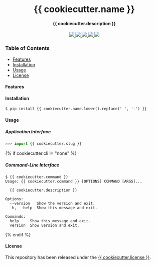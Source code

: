 <div align="center">
    <h1>
        {{ cookiecutter.name }}
    </h1>
    <h4>{{ cookiecutter.description }}</h4>
</div>

<p align="center">
    <a href="https://travis-ci.org/{{ cookiecutter.repo_service_username }}/{{ cookiecutter.repo_service_reponame }}">
        <img src="https://img.shields.io/travis/{{ cookiecutter.repo_service_username }}/{{ cookiecutter.repo_service_reponame }}.svg?style=flat-square">
    </a>
    <a href="https://coveralls.io/github/{{ cookiecutter.repo_service_username }}/{{ cookiecutter.repo_service_reponame }}">
        <img src="https://img.shields.io/coveralls/github/{{ cookiecutter.repo_service_username }}/{{ cookiecutter.repo_service_reponame }}.svg?style=flat-square">
    </a>
    <a href="https://pypi.org/project/{{ cookiecutter.name.lower().replace(' ', '-') }}/">
		<img src="https://img.shields.io/pypi/v/{{ cookiecutter.name.lower().replace(' ', '-') }}.svg?style=flat-square">
	</a>
    <a href="https://pypi.org/project/{{ cookiecutter.name.lower().replace(' ', '-') }}/">
		<img src="https://img.shields.io/pypi/l/{{ cookiecutter.name.lower().replace(' ', '-') }}.svg?style=flat-square">
	</a>
	<a href="https://git.io/boilpy">
		<img src="https://img.shields.io/badge/%F0%9F%93%A6-boilpy-red.svg?style=flat-square">
	</a>
</p>

### Table of Contents
* [Features](#features)
* [Installation](#installation)
* [Usage](#usage)
* [License](#license)

#### Features


#### Installation

```shell
$ pip install {{ cookiecutter.name.lower().replace(' ', '-') }}
```

#### Usage

##### Application Interface

```python
>>> import {{ cookiecutter.slug }}
```

{% if cookiecutter.cli != "none" %}
##### Command-Line Interface

```console
$ {{ cookiecutter.command }}
Usage: {{ cookiecutter.command }} [OPTIONS] COMMAND [ARGS]...

  {{ cookiecutter.description }}

Options:
  --version   Show the version and exit.
  -h, --help  Show this message and exit.

Commands:
  help     Show this message and exit.
  version  Show version and exit.
```
{% endif %}

#### License

This repository has been released under the [{{ cookiecutter.license }}](LICENSE).